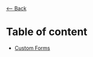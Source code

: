 [<-- Back](https://github.com/DavidTorresBrandlive/more-docs)

# Table of content

* [Custom Forms](https://github.com/DavidTorresBrandlive/more-docs/blob/master/en/CUSTOM-FORMS.md)
